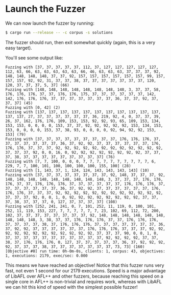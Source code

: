 # Launch the Fuzzer

We can now launch the fuzzer by running:

```sh
$ cargo run --release -- -c corpus -s solutions
```

The fuzzer should run, then exit somewhat quickly (again, this is a very easy target).

You'll see some output like:

```
Fuzzing with [37, 37, 37, 37, 37, 112, 37, 127, 127, 127, 127, 127, 112, 63, 66, 63, 63, 63, 63, 63, 66, 46, 63, 63, 63, 37, 37, 37, 92, 148, 148, 148, 148, 37, 37, 92, 157, 157, 157, 157, 157, 157, 99, 157, 157, 157, 92, 92, 31, 37, 37, 38, 37, 37, 37, 37, 37, 37, 37, 120, 120, 37, 37, 37, 5, 37] (66)
Fuzzing with [148, 148, 148, 148, 148, 148, 148, 148, 3, 37, 37, 58, 176, 176, 176, 37, 37, 176, 176, 175, 37, 37, 37, 37, 37, 37, 142, 142, 176, 176, 176, 37, 37, 37, 37, 37, 37, 37, 36, 37, 37, 92, 37, 37, 37] (45)
Fuzzing with [0, 42] (2)
Fuzzing with [137, 137, 137, 137, 137, 137, 137, 137, 137, 137, 137, 137, 137, 27, 37, 37, 37, 37, 37, 37, 36, 219, 92, 4, 0, 37, 37, 39, 26, 37, 162, 176, 176, 109, 153, 153, 92, 92, 93, 65, 109, 153, 134, 153, 153, 0, 0, 0, 0, 153, 37, 37, 92, 92, 92, 92, 92, 153, 134, 153, 153, 0, 0, 0, 0, 153, 37, 38, 93, 0, 0, 0, 0, 92, 94, 92, 92, 153, 153] (79)
Fuzzing with [37, 37, 37, 37, 37, 37, 37, 37, 37, 176, 176, 176, 37, 37, 37, 37, 37, 37, 37, 36, 37, 92, 92, 37, 37, 37, 37, 37, 37, 176, 176, 176, 37, 37, 37, 92, 92, 92, 92, 92, 92, 92, 92, 92, 92, 92, 92, 37, 37, 37, 92, 0, 0, 16, 0, 92, 92, 92, 92, 92, 92, 92, 92, 37, 37, 37, 38, 37, 37, 37, 37, 37, 37, 37, 37, 37] (76)
Fuzzing with [7, 7, 100, 0, 0, 0, 7, 7, 7, 7, 7, 7, 7, 7, 7, 7, 6, 229, 7, 7, 100, 101, 100, 100, 100, 100, 155, 100] (28)
Fuzzing with [1, 143, 37, 1, 124, 124, 143, 143, 143, 143] (10)
Fuzzing with [37, 37, 37, 37, 37, 37, 37, 37, 92, 148, 37, 37, 37, 92, 148, 148, 148, 148, 148, 148, 148, 148, 148, 3, 37, 37, 37, 176, 176, 176, 37, 37, 176, 176, 176, 37, 37, 37, 37, 37, 37, 176, 176, 176, 37, 37, 37, 37, 37, 37, 37, 36, 37, 92, 92, 37, 37, 37, 37, 37, 37, 176, 176, 176, 37, 37, 37, 92, 92, 92, 92, 92, 92, 92, 92, 92, 92, 92, 92, 37, 37, 37, 92, 0, 0, 1, 0, 92, 92, 92, 92, 92, 92, 92, 92, 37, 37, 37, 38, 37, 37, 37, 0, 127, 37, 37, 37, 37] (108)
Fuzzing with [252, 241, 241, 0, 7, 101, 252, 11, 119, 0, 100, 101, 252, 11, 119, 153, 227, 7, 7, 7, 7, 7, 7, 23, 102, 69, 112, 72, 200, 102, 37, 37, 37, 37, 37, 37, 37, 37, 92, 148, 148, 148, 148, 148, 148, 148, 148, 148, 3, 38, 37, 37, 176, 176, 176, 37, 37, 176, 176, 176, 37, 37, 37, 37, 38, 37, 176, 176, 176, 37, 37, 37, 37, 37, 37, 37, 36, 37, 92, 92, 37, 37, 37, 37, 37, 37, 176, 176, 176, 37, 37, 37, 92, 92, 92, 92, 92, 92, 92, 92, 92, 92, 92, 92, 37, 37, 37, 90, 0, 0, 1, 0, 37, 37, 37, 37, 37, 37, 37, 37, 37, 37, 37, 92, 92, 92, 92, 37, 37, 38, 37, 176, 176, 176, 0, 127, 37, 37, 37, 37, 37, 36, 37, 92, 92, 92, 92, 37, 37, 37, 38, 37, 37, 37, 37, 37, 37, 37, 73, 73] (160)
[Objective #0] run time: 0h-0m-0s, clients: 1, corpus: 43, objectives: 1, executions: 2179, exec/sec: 0.000
```

This means we have reached an objective! Notice that this fuzzer runs very fast, not
even 1 second for our 2179 executions. Speed is a major advantage of LibAFL over AFL++
and other fuzzers, because reaching this speed on a single core in AFL++ is non-trivial
and requires work, whereas with LibAFL we can hit this kind of speed with the simplest
possible fuzzer!
